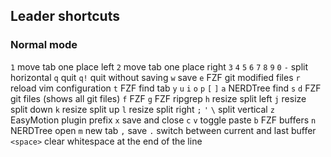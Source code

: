 ## Leader shortcuts

### Normal mode

`1` move tab one place left
`2` move tab one place right
`3`
`4`
`5`
`6`
`7`
`8`
`9`
`0`
`-` split horizontal
`q` quit
`q!` quit without saving
`w` save
`e` FZF git modified files
`r` reload vim configuration
`t` FZF find tab
`y`
`u` 
`i`
`o`
`p`
`[`
`]`
`a` NERDTree find
`s` 
`d` FZF git files (shows all git files)
`f` FZF 
`g` FZF ripgrep
`h` resize split left
`j` resize split down
`k` resize split up
`l` resize split right
`;`
`'`
`\` split vertical
`z` EasyMotion plugin prefix
`x` save and close
`c`
`v` toggle paste
`b` FZF buffers
`n` NERDTree open
`m` new tab
`,` save
`.` switch between current and last buffer
`<space>` clear whitespace at the end of the line
